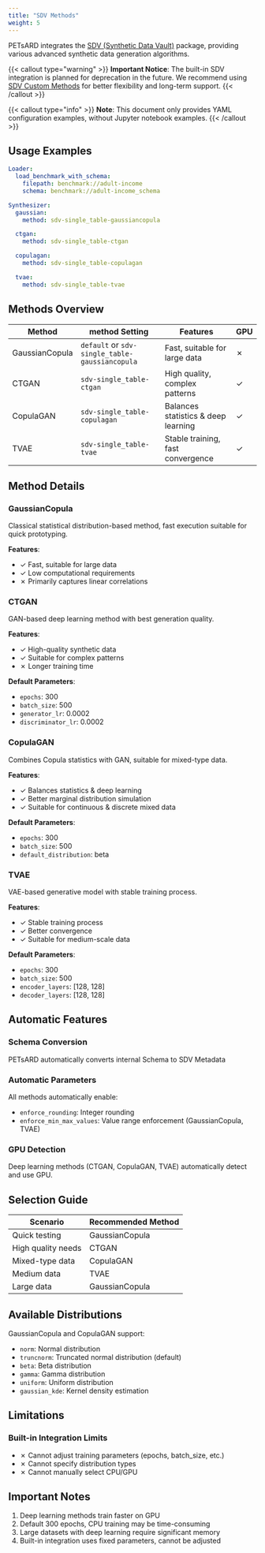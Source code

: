 ```yaml
---
title: "SDV Methods"
weight: 5
---
```


PETsARD integrates the [SDV (Synthetic Data Vault)](https://sdv.dev/) package, providing various advanced synthetic data generation algorithms.

{{< callout type="warning" >}}
**Important Notice**: The built-in SDV integration is planned for deprecation in the future. We recommend using [SDV Custom Methods](../sdv-custom-methods) for better flexibility and long-term support.
{{< /callout >}}

{{< callout type="info" >}}
**Note**: This document only provides YAML configuration examples, without Jupyter notebook examples.
{{< /callout >}}

## Usage Examples

```yaml
Loader:
  load_benchmark_with_schema:
    filepath: benchmark://adult-income
    schema: benchmark://adult-income_schema

Synthesizer:
  gaussian:
    method: sdv-single_table-gaussiancopula

  ctgan:
    method: sdv-single_table-ctgan

  copulagan:
    method: sdv-single_table-copulagan

  tvae:
    method: sdv-single_table-tvae
```

## Methods Overview

| Method | method Setting | Features | GPU |
|--------|----------------|----------|-----|
| GaussianCopula | `default` or `sdv-single_table-gaussiancopula` | Fast, suitable for large data | ✗ |
| CTGAN | `sdv-single_table-ctgan` | High quality, complex patterns | ✓ |
| CopulaGAN | `sdv-single_table-copulagan` | Balances statistics & deep learning | ✓ |
| TVAE | `sdv-single_table-tvae` | Stable training, fast convergence | ✓ |

## Method Details

### GaussianCopula

Classical statistical distribution-based method, fast execution suitable for quick prototyping.

**Features**:
- ✓ Fast, suitable for large data
- ✓ Low computational requirements
- ✗ Primarily captures linear correlations

### CTGAN

GAN-based deep learning method with best generation quality.

**Features**:
- ✓ High-quality synthetic data
- ✓ Suitable for complex patterns
- ✗ Longer training time

**Default Parameters**:
- `epochs`: 300
- `batch_size`: 500
- `generator_lr`: 0.0002
- `discriminator_lr`: 0.0002

### CopulaGAN

Combines Copula statistics with GAN, suitable for mixed-type data.

**Features**:
- ✓ Balances statistics & deep learning
- ✓ Better marginal distribution simulation
- ✓ Suitable for continuous & discrete mixed data

**Default Parameters**:
- `epochs`: 300
- `batch_size`: 500
- `default_distribution`: beta

### TVAE

VAE-based generative model with stable training process.

**Features**:
- ✓ Stable training process
- ✓ Better convergence
- ✓ Suitable for medium-scale data

**Default Parameters**:
- `epochs`: 300
- `batch_size`: 500
- `encoder_layers`: [128, 128]
- `decoder_layers`: [128, 128]

## Automatic Features

### Schema Conversion

PETsARD automatically converts internal Schema to SDV Metadata

### Automatic Parameters

All methods automatically enable:
- `enforce_rounding`: Integer rounding
- `enforce_min_max_values`: Value range enforcement (GaussianCopula, TVAE)

### GPU Detection

Deep learning methods (CTGAN, CopulaGAN, TVAE) automatically detect and use GPU.

## Selection Guide

| Scenario | Recommended Method |
|----------|--------------------|
| Quick testing | GaussianCopula |
| High quality needs | CTGAN |
| Mixed-type data | CopulaGAN |
| Medium data | TVAE |
| Large data | GaussianCopula |

## Available Distributions

GaussianCopula and CopulaGAN support:

- `norm`: Normal distribution
- `truncnorm`: Truncated normal distribution (default)
- `beta`: Beta distribution
- `gamma`: Gamma distribution
- `uniform`: Uniform distribution
- `gaussian_kde`: Kernel density estimation

## Limitations

### Built-in Integration Limits

- ✗ Cannot adjust training parameters (epochs, batch_size, etc.)
- ✗ Cannot specify distribution types
- ✗ Cannot manually select CPU/GPU

## Important Notes

1. Deep learning methods train faster on GPU
2. Default 300 epochs, CPU training may be time-consuming
3. Large datasets with deep learning require significant memory
4. Built-in integration uses fixed parameters, cannot be adjusted